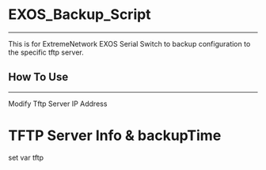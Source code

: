 # EXOS_Backup_Script
--------------------
This is for ExtremeNetwork EXOS Serial Switch to backup configuration to the specific tftp server.

## How To Use
--------------------
Modify  Tftp Server IP Address
# TFTP Server Info & backupTime
set var tftp <Tftp IP Address>

